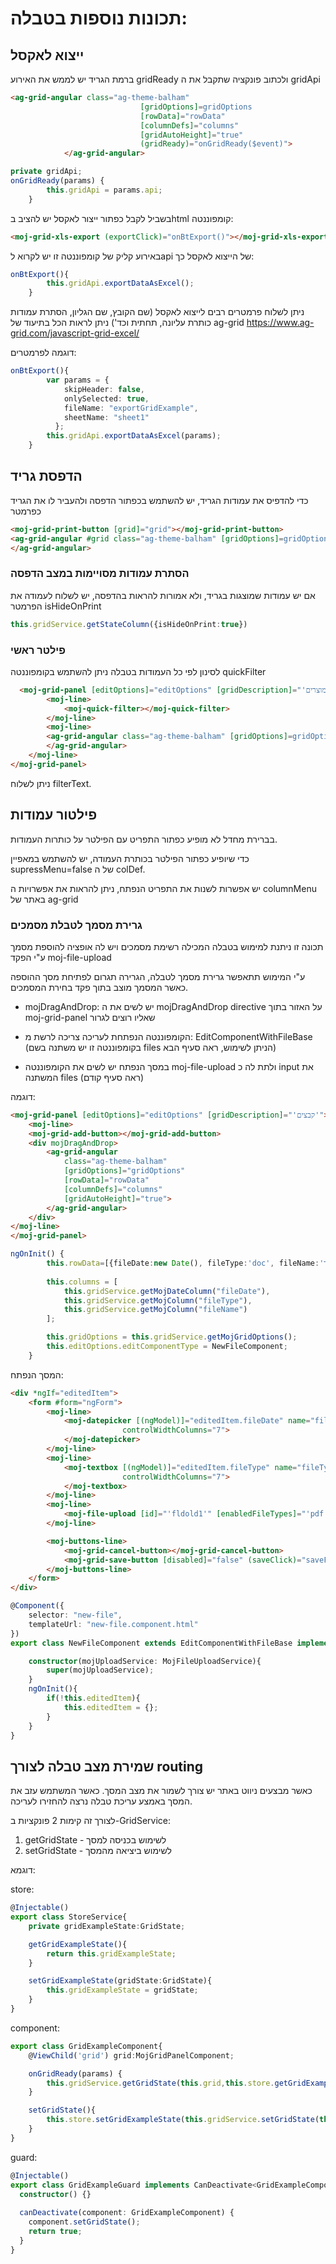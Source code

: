 # תכונות נוספות בטבלה:

## ייצוא לאקסל
ברמת הגריד יש לממש את האירוע gridReady ולכתוב פונקציה שתקבל את ה gridApi
```html
<ag-grid-angular class="ag-theme-balham"
                             [gridOptions]=gridOptions
                             [rowData]="rowData"
                             [columnDefs]="columns"
                             [gridAutoHeight]="true"
                             (gridReady)="onGridReady($event)">
            </ag-grid-angular>
```
```typescript
private gridApi;
onGridReady(params) {
        this.gridApi = params.api;
    }
```

בשביל לקבל כפתור ייצור לאקסל יש להציב בhtml  קומפוננטה:
```html
<moj-grid-xls-export (exportClick)="onBtExport()"></moj-grid-xls-export>
```
באירוע קליק של קומפוננטה זו יש לקרוא לapi  של הייצוא לאקסל כך:
```typescript
onBtExport(){
        this.gridApi.exportDataAsExcel();
    }
```
ניתן לשלוח פרמטרים רבים לייצוא לאקסל (שם הקובץ, שם הגליון, הסתרת עמודות כותרת עליונה, תחתית וכד') ניתן לראות הכל בתיעוד של ag-grid
https://www.ag-grid.com/javascript-grid-excel/

דוגמה לפרמטרים:
```typescript
onBtExport(){
        var params = {
            skipHeader: false,
            onlySelected: true,
            fileName: "exportGridExample",
            sheetName: "sheet1"
          };
        this.gridApi.exportDataAsExcel(params);
    }
```


## הדפסת גריד

כדי להדפיס את עמודות הגריד, יש להשתמש בכפתור הדפסה ולהעביר לו את הגריד כפרמטר

```html
<moj-grid-print-button [grid]="grid"></moj-grid-print-button>
<ag-grid-angular #grid class="ag-theme-balham" [gridOptions]=gridOptions               [rowData]="rowData1" [columnDefs]="columns1">
</ag-grid-angular>
```

### הסתרת עמודות מסויימות במצב הדפסה
אם יש עמודות שמוצגות בגריד, ולא אמורות להראות בהדפסה, יש לשלוח לעמודה את הפרמטר isHideOnPrint
```typescript
this.gridService.getStateColumn({isHideOnPrint:true})
```
### פילטר ראשי

לסינון לפי כל העמודות בטבלה ניתן להשתמש בקומפוננטה quickFilter

```html
  <moj-grid-panel [editOptions]="editOptions" [gridDescription]="'רשימת מוצרים'">
        <moj-line>
            <moj-quick-filter></moj-quick-filter>
        </moj-line>
        <moj-line>
        <ag-grid-angular class="ag-theme-balham" [gridOptions]=gridOptions [rowData]="rowData" [columnDefs]="columns">
        </ag-grid-angular>
    </moj-line>
</moj-grid-panel>
```

ניתן לשלוח filterText.


## פילטור עמודות
בברירת מחדל לא מופיע כפתור התפריט עם הפילטר על כותרות העמודות.

כדי שיופיע כפתור הפילטר בכותרת העמודה, יש להשתמש במאפיין supressMenu=false של  ה colDef. 

יש אפשרות לשנות את התפריט הנפתח, ניתן להראות את אפשרויות ה columnMenu באתר של ag-grid

### גרירת מסמך לטבלת מסמכים

תכונה זו ניתנת למימוש בטבלה המכילה רשימת מסמכים ויש לה אופציה להוספת מסמך ע"י הפקד moj-file-upload

ע"י המימוש תתאפשר גרירת מסמך לטבלה, הגרירה תגרום לפתיחת מסך ההוספה כאשר המסמך מוצב בתוך פקד בחירת המסמכים.

-  mojDragAndDrop: יש לשים את ה  mojDragAndDrop directive  על האזור בתוך moj-grid-panel שאליו רוצים לגרור

- הקומפוננטה הנפתחת לעריכה צריכה לרשת מ: EditComponentWithFileBase (בקומפוננטה זו יש משתנה בשם files הניתן לשימוש, ראה סעיף הבא)

- במסך הנפתח יש לשים את הקומפוננטה moj-file-upload ולתת לה כ input את המשתנה files (ראה סעיף קודם)

דוגמה:

```html
<moj-grid-panel [editOptions]="editOptions" [gridDescription]="'קבצים'">
	<moj-line>
	<moj-grid-add-button></moj-grid-add-button>
	<div mojDragAndDrop>
		<ag-grid-angular
			class="ag-theme-balham"
			[gridOptions]="gridOptions"
			[rowData]="rowData"
			[columnDefs]="columns"
			[gridAutoHeight]="true">
		</ag-grid-angular>
	</div>
</moj-line>
</moj-grid-panel>
```

```typescript
ngOnInit() {
        this.rowData=[{fileDate:new Date(), fileType:'doc', fileName:'שם מסמך', ticNum:'1'}];
        
        this.columns = [
            this.gridService.getMojDateColumn("fileDate"),
            this.gridService.getMojColumn("fileType"),
            this.gridService.getMojColumn("fileName")
        ];

        this.gridOptions = this.gridService.getMojGridOptions();
        this.editOptions.editComponentType = NewFileComponent;
    }
```

המסך הנפתח:

```html
<div *ngIf="editedItem">
    <form #form="ngForm">
        <moj-line>
            <moj-datepicker [(ngModel)]="editedItem.fileDate" name="fileDate" labelTextKey="'תאריך'" labelWidthColumns="3"
                         controlWidthColumns="7">
            </moj-datepicker>
        </moj-line>
        <moj-line>
            <moj-textbox [(ngModel)]="editedItem.fileType" name="fileType" [required]="true" labelTextKey="'סוג קובץ'" labelWidthColumns="3"
                         controlWidthColumns="7">
            </moj-textbox>
        </moj-line>
        <moj-line>
            <moj-file-upload [id]="'fldold1'" [enabledFileTypes]="'pdf|png'" [(files)]="files" [sendFilesOnUpload]="false" [multiple]="false"></moj-file-upload>
        </moj-line>

        <moj-buttons-line>
            <moj-grid-cancel-button></moj-grid-cancel-button>
            <moj-grid-save-button [disabled]="false" (saveClick)="saveFile()"></moj-grid-save-button>
        </moj-buttons-line>
    </form>
</div>
```

```typescript
@Component({
    selector: "new-file",
    templateUrl: "new-file.component.html"
})
export class NewFileComponent extends EditComponentWithFileBase implements OnInit{

    constructor(mojUploadService: MojFileUploadService){
        super(mojUploadService);
    }
    ngOnInit(){
        if(!this.editedItem){
            this.editedItem = {};
        }
    }
}
```


## שמירת מצב טבלה לצורך routing

כאשר מבצעים ניווט באתר יש צורך לשמור את מצב המסך.
כאשר המשתמש עזב את המסך באמצע עריכת טבלה נרצה להחזירו לעריכה.

לצורך זה קימות 2 פונקציות ב-GridService:
1. getGridState - לשימוש בכניסה למסך
2. setGridState - לשימוש ביציאה מהמסך

דוגמא:

store:
```typescript
@Injectable()
export class StoreService{
    private gridExampleState:GridState;

    getGridExampleState(){
        return this.gridExampleState;
    }

    setGridExampleState(gridState:GridState){
        this.gridExampleState = gridState;
    }
}
```

component:
```typescript
export class GridExampleComponent{
    @ViewChild('grid') grid:MojGridPanelComponent;

    onGridReady(params) {
        this.gridService.getGridState(this.grid,this.store.getGridExampleState());
    }

    setGridState(){
        this.store.setGridExampleState(this.gridService.setGridState(this.grid));
    }
}
```

guard:
```typescript
@Injectable()
export class GridExampleGuard implements CanDeactivate<GridExampleComponent> {
  constructor() {}
  
  canDeactivate(component: GridExampleComponent) {
    component.setGridState();
    return true;
  }
}
```